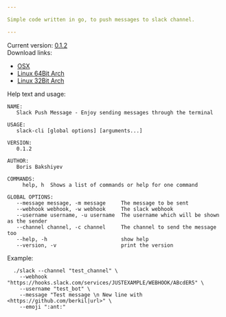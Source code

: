 ```yaml
---

Simple code written in go, to push messages to slack channel.

---
```


Current version: [0.1.2](https://github.com/berkil/slack-push-message/releases/tag/0.1.2)  
Download links:  
  * [OSX](https://github.com/berkil/slack-terminal/files/1649258/slack-cli_OSX.zip)
  * [Linux 64Bit Arch](https://github.com/berkil/slack-terminal/files/1649257/slack-cli_Linux_64.zip)
  * [Linux 32Bit Arch](https://github.com/berkil/slack-terminal/files/1649256/slack-cli_Linux_32.zip)  
  
Help text and usage:
~~~
NAME:
   Slack Push Message - Enjoy sending messages through the terminal

USAGE:
   slack-cli [global options] [arguments...]

VERSION:
   0.1.2

AUTHOR:
   Boris Bakshiyev

COMMANDS:
     help, h  Shows a list of commands or help for one command

GLOBAL OPTIONS:
   --message message, -m message     The message to be sent
   --webhook webhook, -w webhook     The slack webhook
   --username username, -u username  The username which will be shown as the sender
   --channel channel, -c channel     The channel to send the message too
   --help, -h                        show help
   --version, -v                     print the version
~~~

Example:
  ~~~
    ./slack --channel "test_channel" \
      --webhook "https://hooks.slack.com/services/JUSTEXAMPLE/WEBHOOK/ABcdER5" \
      --username "test_bot" \
      --message "Test message \n New line with <https://github.com/berkil|url>" \
      --emoji ":ant:"
  ~~~
